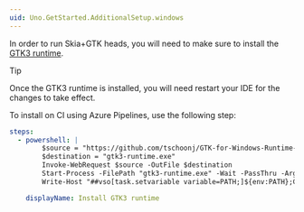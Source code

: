 ```yaml
---
uid: Uno.GetStarted.AdditionalSetup.windows
---
```


In order to run Skia+GTK heads, you will need to make sure to install the [GTK3 runtime](https://github.com/tschoonj/GTK-for-Windows-Runtime-Environment-Installer/releases).

> [!TIP]
> Once the GTK3 runtime is installed, you will need restart your IDE for the changes to take effect.

To install on CI using Azure Pipelines, use the following step:

```yml
steps:
  - powershell: |
        $source = "https://github.com/tschoonj/GTK-for-Windows-Runtime-Environment-Installer/releases/download/2020-07-15/gtk3-runtime-3.24.20-2020-07-15-ts-win64.exe"
        $destination = "gtk3-runtime.exe"
        Invoke-WebRequest $source -OutFile $destination
        Start-Process -FilePath "gtk3-runtime.exe" -Wait -PassThru -ArgumentList /S
        Write-Host "##vso[task.setvariable variable=PATH;]${env:PATH};C:\Program Files\GTK3-Runtime Win64\bin";

    displayName: Install GTK3 runtime
```
